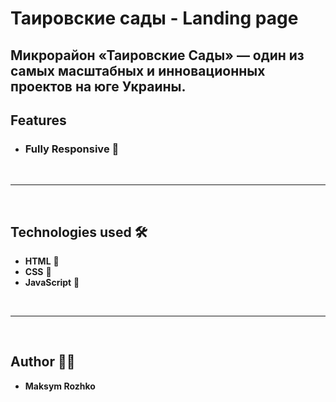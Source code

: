 # Таировские сады - Landing page

## Микрорайон «Таировские Сады» — один из самых масштабных и инновационных проектов на юге Украины.

## Features

- ### **Fully Responsive 🚀** 
<br/>

----

<br/>

## Technologies used 🛠️

- **HTML** 🚀
- **CSS** 🚀
- **JavaScript** 🚀
<br>

---

<br>

## Author 👨‍💻

- **Maksym Rozhko**

